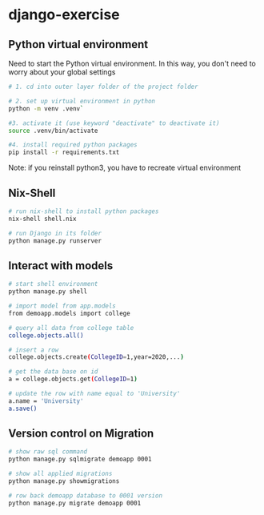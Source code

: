 # django-exercise

## Python virtual environment
Need to start the Python virtual environment. In this way, you don't need to worry about your global settings
```bash
# 1. cd into outer layer folder of the project folder

# 2. set up virtual environment in python
python -m venv .venv`

#3. activate it (use keyword "deactivate" to deactivate it)
source .venv/bin/activate

#4. install required python packages
pip install -r requirements.txt
```
Note: if you reinstall python3, you have to recreate virtual environment

## Nix-Shell
```bash
# run nix-shell to install python packages
nix-shell shell.nix

# run Django in its folder
python manage.py runserver
```


## Interact with models
```bash
# start shell environment
python manage.py shell

# import model from app.models
from demoapp.models import college

# query all data from college table
college.objects.all()

# insert a row
college.objects.create(CollegeID=1,year=2020,...)

# get the data base on id
a = college.objects.get(CollegeID=1)

# update the row with name equal to 'University'
a.name = 'University'
a.save()
```

## Version control on Migration
```bash
# show raw sql command
python manage.py sqlmigrate demoapp 0001

# show all applied migrations
python manage.py showmigrations 

# row back demoapp database to 0001 version
python manage.py migrate demoapp 0001
```
